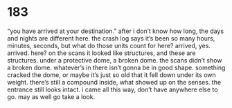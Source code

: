 # 183

“you have arrived at your destination.” after i don’t know how long, the days and nights are different here. the crash log says it’s been so many hours, minutes, seconds, but what do those units count for here? arrived, yes. arrived. here? on the scans it looked like structures, and these are structures. under a protective dome, a broken dome. the scans didn’t show a broken dome. whatever’s in there isn’t gonna be in good shape. something cracked the dome, or maybe it’s just so old that it fell down under its own weight. there’s still a compound inside, what showed up on the senses. the entrance still looks intact. i came all this way, don’t have anywhere else to go. may as well go take a look.